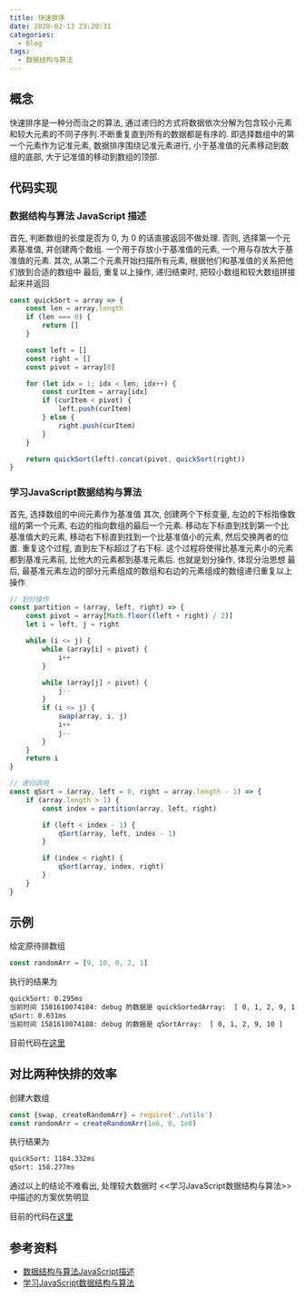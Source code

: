 ```yaml
---
title: 快速排序
date: 2020-02-13 23:20:31
categories:
  - Blog
tags:
  - 数据结构与算法
---
```


## 概念

快速排序是一种分而治之的算法, 通过递归的方式将数据依次分解为包含较小元素和较大元素的不同子序列.不断重复直到所有的数据都是有序的. 即选择数组中的第一个元素作为记准元素, 数据排序围绕记准元素进行, 小于基准值的元素移动到数组的底部, 大于记准值的移动到数组的顶部.

## 代码实现

### 数据结构与算法 JavaScript 描述

首先, 判断数组的长度是否为 0, 为 0 的话直接返回不做处理. 否则, 选择第一个元素基准值, 并创建两个数组. 一个用于存放小于基准值的元素, 一个用与存放大于基准值的元素.
其次, 从第二个元素开始扫描所有元素, 根据他们和基准值的关系把他们放到合适的数组中
最后, 重复以上操作, 递归结束时, 把较小数组和较大数组拼接起来并返回
```js
const quickSort = array => {
    const len = array.length
    if (len === 0) {
        return []
    }

    const left = []
    const right = []
    const pivot = array[0]

    for (let idx = 1; idx < len; idx++) {
        const curItem = array[idx]
        if (curItem < pivot) {
            left.push(curItem)
        } else {
            right.push(curItem)
        }
    }

    return quickSort(left).concat(pivot, quickSort(right))
}
```

### 学习JavaScript数据结构与算法

首先, 选择数组的中间元素作为基准值
其次, 创建两个下标变量, 左边的下标指像数组的第一个元素, 右边的指向数组的最后一个元素. 移动左下标直到找到第一个比基准值大的元素, 移动右下标直到找到一个比基准值小的元素, 然后交换两者的位置. 重复这个过程, 直到左下标超过了右下标. 这个过程将使得比基准元素小的元素都到基准元素前, 比他大的元素都到基准元素后. 也就是划分操作, 体现分治思想
最后, 最基准元素左边的部分元素组成的数组和右边的元素组成的数组递归重复以上操作
```js
// 划分操作
const partition = (array, left, right) => {
    const pivot = array[Math.floor((left + right) / 2)]
    let i = left, j = right

    while (i <= j) {
        while (array[i] < pivot) {
            i++
        }

        while (array[j] > pivot) {
            j--
        }
        if (i <= j) {
            swap(array, i, j)
            i++
            j--
        }
    }
    return i
}

// 递归调用
const qSort = (array, left = 0, right = array.length - 1) => {
    if (array.length > 1) {
        const index = partition(array, left, right)

        if (left < index - 1) {
            qSort(array, left, index - 1)
        }

        if (index < right) {
            qSort(array, index, right)
        }
    }
}
```

## 示例

给定原待排数组
```js
const randomArr = [9, 10, 0, 2, 1]
```

执行的结果为
```bash
quickSort: 0.295ms
当前时间 1581610074184: debug 的数据是 quickSortedArray:  [ 0, 1, 2, 9, 10 ]
qSort: 0.631ms
当前时间 1581610074188: debug 的数据是 qSortArray:  [ 0, 1, 2, 9, 10 ]
```

目前代码在[这里](https://github.com/luoquanquan/learn-fe/commit/c8ab0c249882108f459b1facfdd9996f897325b1)

## 对比两种快排的效率

创建大数组
```js
const {swap, createRandomArr} = require('./utils')
const randomArr = createRandomArr(1e6, 0, 1e8)
```

执行结果为
```bash
quickSort: 1184.332ms
qSort: 158.277ms
```

通过以上的结论不难看出, 处理较大数据时 <<学习JavaScript数据结构与算法>> 中描述的方案优势明显

目前的代码在[这里](https://github.com/luoquanquan/learn-fe/commit/122e9683b5228456666084cfeebccd8ba1875a9c)

## 参考资料

- [数据结构与算法JavaScript描述](https://book.douban.com/subject/25945449/)
- [学习JavaScript数据结构与算法](https://book.douban.com/subject/26639401/)
